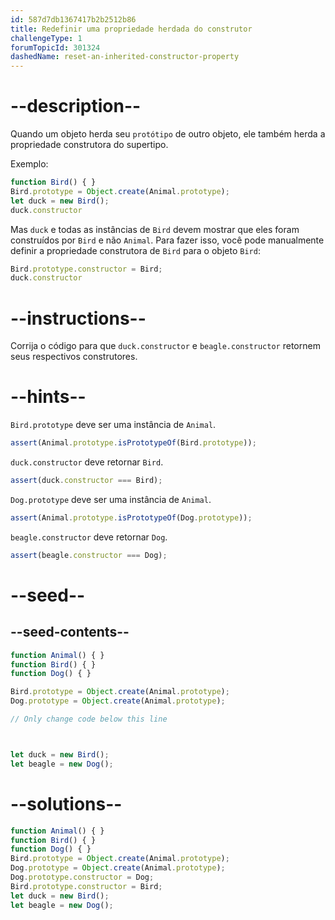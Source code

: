 ```yaml
---
id: 587d7db1367417b2b2512b86
title: Redefinir uma propriedade herdada do construtor
challengeType: 1
forumTopicId: 301324
dashedName: reset-an-inherited-constructor-property
---
```


# --description--

Quando um objeto herda seu `protótipo` de outro objeto, ele também herda a propriedade construtora do supertipo.

Exemplo:

```js
function Bird() { }
Bird.prototype = Object.create(Animal.prototype);
let duck = new Bird();
duck.constructor
```

Mas `duck` e todas as instâncias de `Bird` devem mostrar que eles foram construídos por `Bird` e não `Animal`. Para fazer isso, você pode manualmente definir a propriedade construtora de `Bird` para o objeto `Bird`:

```js
Bird.prototype.constructor = Bird;
duck.constructor
```

# --instructions--

Corrija o código para que `duck.constructor` e `beagle.constructor` retornem seus respectivos construtores.

# --hints--

`Bird.prototype` deve ser uma instância de `Animal`.

```js
assert(Animal.prototype.isPrototypeOf(Bird.prototype));
```

`duck.constructor` deve retornar `Bird`.

```js
assert(duck.constructor === Bird);
```

`Dog.prototype` deve ser uma instância de `Animal`.

```js
assert(Animal.prototype.isPrototypeOf(Dog.prototype));
```

`beagle.constructor` deve retornar `Dog`.

```js
assert(beagle.constructor === Dog);
```

# --seed--

## --seed-contents--

```js
function Animal() { }
function Bird() { }
function Dog() { }

Bird.prototype = Object.create(Animal.prototype);
Dog.prototype = Object.create(Animal.prototype);

// Only change code below this line



let duck = new Bird();
let beagle = new Dog();
```

# --solutions--

```js
function Animal() { }
function Bird() { }
function Dog() { }
Bird.prototype = Object.create(Animal.prototype);
Dog.prototype = Object.create(Animal.prototype);
Dog.prototype.constructor = Dog;
Bird.prototype.constructor = Bird;
let duck = new Bird();
let beagle = new Dog();
```
